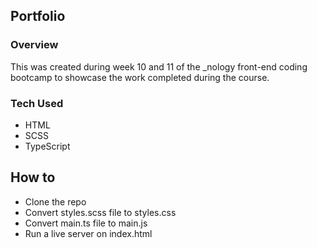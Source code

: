 ## Portfolio
### Overview
This was created during week 10 and 11 of the _nology front-end coding bootcamp to showcase the work completed during the course.

### Tech Used
- HTML
- SCSS
- TypeScript

## How to
- Clone the repo
- Convert styles.scss file to styles.css
- Convert main.ts file to main.js
- Run a live server on index.html
